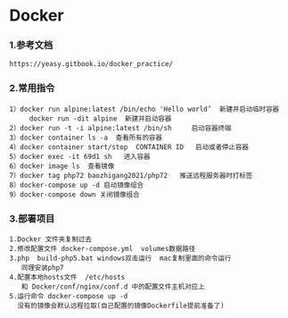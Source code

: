 # Docker

### 1.参考文档 
    https://yeasy.gitbook.io/docker_practice/

### 2.常用指令
    1）docker run alpine:latest /bin/echo 'Hello world’  新建并启动临时容器
         docker run -dit alpine  新建并启动容器 
    2）docker run -t -i alpine:latest /bin/sh     启动容器终端
    3）docker container ls -a  查看所有的容器  
    4）docker container start/stop  CONTAINER ID   启动或者停止容器
    5）docker exec -it 69d1 sh   进入容器
    6）docker image ls  查看镜像 
    7）docker tag php72 baozhigang2021/php72   推送远程服务器时打标签 
    8）docker-compose up -d 启动镜像组合 
    9）docker-compose down 关闭镜像组合 

### 3.部署项目 
    1.Docker 文件夹复制过去
    2.修改配置文件 docker-compose.yml  volumes数据路径  
    3.php  build-php5.bat windows双击运行  mac复制里面的命令运行 
       同理安装php7
    4.配置本地hosts文件  /etc/hosts
       和 Docker/conf/nginx/conf.d 中的配置文件主机对应上  
    5.运行命令 docker-compose up -d
      没有的镜像会默认远程拉取(自己配置的镜像Dockerfile提前准备了)